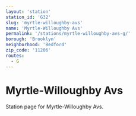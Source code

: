 ```yaml
---
layout: 'station'
station_id: 'G32'
slug: 'myrtle-willoughby-avs'
name: 'Myrtle-Willoughby Avs'
permalink: '/stations/myrtle-willoughby-avs-g/'
borough: 'Brooklyn'
neighborhood: 'Bedford'
zip_code: '11206'
routes:
  - G
---
```

# Myrtle-Willoughby Avs

Station page for Myrtle-Willoughby Avs.
